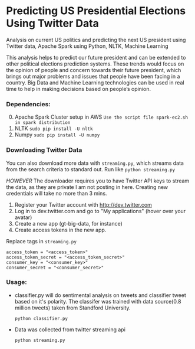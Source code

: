 Predicting US Presidential Elections Using Twitter Data
=======================================================

Analysis on current US politics and predicting the next US president using Twitter data, Apache Spark using Python, NLTK, Machine Learning

This analysis helps to predict our future president and can be extended to other political elections prediction systems. These trends would focus on the opinion of people and concern towards their future president, which brings out major problems and issues that people have been facing in a country. Big Data and Machine Learning technologies can be used in real time to help in making decisions based on people’s opinion.

### Dependencies:
0. Apache Spark Cluster setup in AWS
```Use the script file spark-ec2.sh in spark distribution```
0. NLTK
```sudo pip install -U nltk```
0. Numpy
```sudo pip install -U numpy```

### Downloading Twitter Data
You can also download more data with ```streaming.py```, which streams data from the search criteria to
standard out.
Run like
```python streaming.py```


*HOWEVER* The downloader requires you to have Twitter API keys to stream the data, as they are private I am not posting in here. Creating new credentials will take no more than 3 mins.

1. Register your Twitter account with http://dev.twitter.com
2. Log in to dev.twitter.com and go to "My applications" (hover over your avatar)
3. Create a new app (gt-big-data, for instance)
4. Create access tokens in the new app.

Replace tags in `streaming.py`

```
access_token = "<access_token>"
access_token_secret = "<access_token_secret>"
consumer_key = "<consumer_key>"
consumer_secret = "<consumer_secret>"
```

### Usage:
* classifier.py will do sentimental analysis on tweets and classifier tweet based on it's polarity.
The classifer was trained with data source(0.8 million tweets) taken from Standford University.

  ```python classifier.py```

* Data was collected from twitter streaming api
  
  ```python streaming.py```


